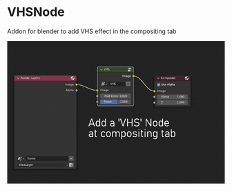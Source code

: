 # VHSNode
Addon for blender to add VHS effect in the compositing tab


![alt text](https://github.com/soykhaler/VHSNode/blob/main/pic1.png?raw=true)
